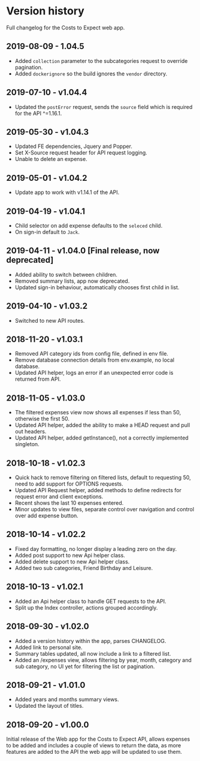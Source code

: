 # Version history

Full changelog for the Costs to Expect web app.

## 2019-08-09 - 1.04.5

* Added `collection` parameter to the subcategories request to override pagination.
* Added `dockerignore` so the build ignores the `vendor` directory.

## 2019-07-10 - v1.04.4

* Updated the `postError` request, sends the `source` field which is required for the API ^=1.16.1. 

## 2019-05-30 - v1.04.3

* Updated FE dependencies, Jquery and Popper.
* Set X-Source request header for API request logging.
* Unable to delete an expense.

## 2019-05-01 - v1.04.2 

* Update app to work with v1.14.1 of the API.

## 2019-04-19 - v1.04.1 

* Child selector on add expense defaults to the `seleced` child.
* On sign-in default to `Jack`.

## 2019-04-11 - v1.04.0 [Final release, now deprecated]

* Added ability to switch between children.
* Removed summary lists, app now deprecated.
* Updated sign-in behaviour, automatically chooses first child in list.

## 2019-04-10 - v1.03.2

* Switched to new API routes.

## 2018-11-20 - v1.03.1

* Removed API category ids from config file, defined in env file.
* Remove database connection details from env.example, no local database.
* Updated API helper, logs an error if an unexpected error code is returned from API.

## 2018-11-05 - v1.03.0

* The filtered expenses view now shows all expenses if less than 50, otherwise the first 50.
* Updated API helper, added the ability to make a HEAD request and pull out headers.
* Updated API helper, added getInstance(), not a correctly implemented singleton. 

## 2018-10-18 - v1.02.3

* Quick hack to remove filtering on filtered lists, default to requesting 50, need to add support for OPTIONS requests.
* Updated API Request helper, added methods to define redirects for request error and client exceptions.
* Recent shows the last 10 expenses entered.
* Minor updates to view files, separate control over navigation and control over add expense button.

## 2018-10-14 - v1.02.2

* Fixed day formatting, no longer display a leading zero on the day.
* Added post support to new Api helper class.
* Added delete support to new Api helper class.
* Added two sub categories, Friend Birthday and Leisure.

## 2018-10-13 - v1.02.1

* Added an Api helper class to handle GET requests to the API.
* Split up the Index controller, actions grouped accordingly.

## 2018-09-30 - v1.02.0

* Added a version history within the app, parses CHANGELOG.
* Added link to personal site.
* Summary tables updated, all now include a link to a filtered list.
* Added an /expenses view, allows filtering by year, month, category and sub category, no UI yet for filtering the list or pagination.

## 2018-09-21 - v1.01.0

* Added years and months summary views.
* Updated the layout of titles.

## 2018-09-20 - v1.00.0

Initial release of the Web app for the Costs to Expect API, allows 
expenses to be added and includes a couple of views to return the data, as more 
features are added to the API the web app will be updated to use them.
